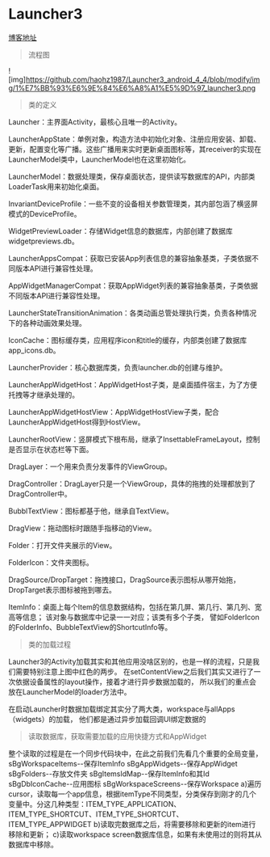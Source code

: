 Launcher3
=========
[博客地址](http://blog.csdn.net/dingfengnupt88/article/details/51800057?locationNum=15)
>流程图

![img]https://github.com/haohz1987/Launcher3_android_4_4/blob/modify/img/1%E7%BB%93%E6%9E%84%E6%A8%A1%E5%9D%97_launcher3.png

>类的定义

Launcher：主界面Activity，最核心且唯一的Activity。

LauncherAppState：单例对象，构造方法中初始化对象、注册应用安装、卸载、更新，配置变化等广播。这些广播用来实时更新桌面图标等，其receiver的实现在LauncherModel类中，LauncherModel也在这里初始化。

LauncherModel：数据处理类，保存桌面状态，提供读写数据库的API，内部类LoaderTask用来初始化桌面。

InvariantDeviceProfile：一些不变的设备相关参数管理类，其内部包涵了横竖屏模式的DeviceProfile。

WidgetPreviewLoader：存储Widget信息的数据库，内部创建了数据库widgetpreviews.db。

LauncherAppsCompat：获取已安装App列表信息的兼容抽象基类，子类依据不同版本API进行兼容性处理。

AppWidgetManagerCompat：获取AppWidget列表的兼容抽象基类，子类依据不同版本API进行兼容性处理。

LauncherStateTransitionAnimation：各类动画总管处理执行类，负责各种情况下的各种动画效果处理。

IconCache：图标缓存类，应用程序icon和title的缓存，内部类创建了数据库app_icons.db。

LauncherProvider：核心数据库类，负责launcher.db的创建与维护。

LauncherAppWidgetHost：AppWidgetHost子类，是桌面插件宿主，为了方便托拽等才继承处理的。

LauncherAppWidgetHostView：AppWidgetHostView子类，配合LauncherAppWidgetHost得到HostView。

LauncherRootView：竖屏模式下根布局，继承了InsettableFrameLayout，控制是否显示在状态栏等下面。

DragLayer：一个用来负责分发事件的ViewGroup。

DragController：DragLayer只是一个ViewGroup，具体的拖拽的处理都放到了DragController中。

BubblTextView：图标都基于他，继承自TextView。

DragView：拖动图标时跟随手指移动的View。

Folder：打开文件夹展示的View。

FolderIcon：文件夹图标。

DragSource/DropTarget：拖拽接口，DragSource表示图标从哪开始拖，DropTarget表示图标被拖到哪去。


ItemInfo：桌面上每个Item的信息数据结构，包括在第几屏、第几行、第几列、宽高等信息；
该对象与数据库中记录一一对应；该类有多个子类，
譬如FolderIcon的FolderInfo、BubbleTextView的ShortcutInfo等。

>类的加载过程

Launcher3的Activity加载其实和其他应用没啥区别的，也是一样的流程，只是我们需要特别注意上图中红色的两步。
在setContentView之后我们其实又进行了一次依据设备属性的layout操作，接着才进行异步数据加载的，
所以我们的重点会放在LauncherModel的loader方法中。

在启动Launcher时数据加载绑定其实分了两大类，workspace与allApps（widgets）的加载，
他们都是通过异步加载回调UI绑定数据的

>读取数据库，获取需要加载的应用快捷方式和AppWidget

 整个读取的过程是在一个同步代码块中，在此之前我们先看几个重要的全局变量，
           sBgWorkspaceItems--保存ItemInfo
           sBgAppWidgets--保存AppWidget
           sBgFolders--存放文件夹
           sBgItemsIdMap--保存ItemInfo和其Id
           sBgDbIconCache--应用图标
           sBgWorkspaceScreens--保存Workspace
     a)遍历cursor，读取每一个app信息，根据itemType不同类型，分类保存到刚才的几个变量中。分这几种类型：ITEM_TYPE_APPLICATION、ITEM_TYPE_SHORTCUT、ITEM_TYPE_SHORTCUT、ITEM_TYPE_APPWIDGET
     b)读取完数据库之后，将需要移除和更新的item进行移除和更新；
     c)读取workspace screen数据库信息，如果有未使用过的则将其从数据库中移除。



